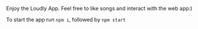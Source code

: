 Enjoy the Loudly App.
Feel free to like songs and interact with the web app:)

To start the app run `npm i`, followed by `npm start`
